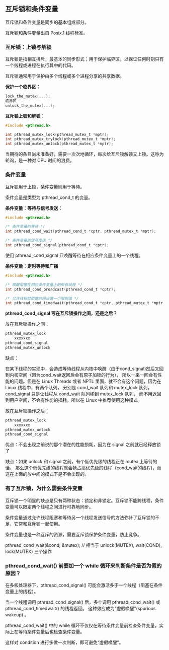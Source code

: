 ## 互斥锁和条件变量

互斥锁和条件变量是同步的基本组成部分。

互斥锁和条件变量出自 Posix.1 线程标准。

### 互斥锁：上锁与解锁

互斥锁是指相互排斥，最基本的同步形式；用于保护临界区，以保证任何时刻只有一个线程或进程在执行其中的代码。

互斥锁通常用于保护由多个线程或多个进程分享的共享数据。

**保护一个临界区：**
```c
lock_the_mutex(...);
临界区
unlock_the_mutex(...);
```

**互斥锁上锁和解锁：**
```c
#include <pthread.h>

int pthread_mutex_lock(pthread_mutex_t *mptr);
int pthread_mutex_trylock(pthread_mutex_t *mptr);
int pthread_mutex_unlock(pthread_mutex_t *mptr);
```

当期待的条目尚未准备好，需要一次次地循环，每次给互斥锁解锁又上锁。这称为轮询，是一种对 CPU 时间的浪费。

### 条件变量

互斥锁用于上锁，条件变量则用于等待。

条件变量是类型为 pthread_cond_t 的变量。

**条件变量：等待与信号发送：**

```c
#include <pthread.h>

/* 条件变量的等待 */
int pthread_cond_wait(pthread_cond_t *cptr, pthread_mutex_t *mptr);

/* 条件变量的信号发送 */
int pthread_cond_signal(pthread_cond_t *cptr);
```

使用 pthread_cond_signal 只唤醒等待在相应条件变量上的一个线程。

**条件变量：定时等待和广播**

```c
#include <pthread.h>

/* 唤醒阻塞在相应条件变量上的所有线程 */
int pthread_cond_broadcast(pthread_cond_t *cptr);

/* 允许线程就阻塞时间设置一个限制值 */
int pthread_cond_timedwait(pthread_cond_t *cptr, pthread_mutex_t *mptr, const struct timespec *abstime);
```

**pthread_cond_signal 写在互斥锁操作之间，还是之后？**

放在互斥锁操作之间：

```c
pthread_mutex_lock
    xxxxxxx
pthread_cond_signal
pthread_mutex_unlock
```

缺点：

在某下线程的实现中，会造成等待线程从内核中唤醒（由于cond_signal)然后又回到内核空间（因为cond_wait返回后会有原子加锁的行为），
所以一来一回会有性能的问题。但是在 Linux Threads 或者 NPTL 里面，就不会有这个问题，因为在Linux 线程中，有两个队列，
分别是 cond_wait 队列和 mutex_lock 队列， cond_signal 只是让线程从 cond_wait 队列移到 mutex_lock 队列，
而不用返回到用户空间，不会有性能的损耗。所以在 Linux 中推荐使用这种模式。

放在互斥锁操作之后：

```c
pthread_mutex_lock
    xxxxxxx
pthread_mutex_unlock
pthread_cond_signal
```

优点：不会出现之前说的那个潜在的性能损耗，因为在 signal 之前就已经释放锁了

缺点：如果 unlock 和 signal 之前，有个低优先级的线程正在 mutex 上等待的话，
那么这个低优先级的线程就会抢占高优先级的线程（cond_wait的线程)，而这在上面的放中间的模式下是不会出现的。

### 有了互斥锁，为什么需要条件变量

互斥锁一个明显的缺点是只有两种状态：锁定和非锁定。互斥锁不能跨线程，条件变量可以限定两个线程之间进行可靠地同步。

条件变量通过允许线程阻塞和等待另一个线程发送信号的方法弥补了互斥锁的不足，它常和互斥锁一起使用。

条件变量也是一种互斥的资源，需要互斥锁保护条件变量，防止竞争。

pthread_cond_wait(&cond, &mutex); // 相当于 unlock(MUTEX), wait(COND), lock(MUTEX) 三个操作

### pthread_cond_wait() 前要加一个 while 循环来判断条件是否为假的原因？

在多核处理器下，pthread_cond_signal() 可能会激活多于一个线程（阻塞在条件变量上的线程）。 

当一个线程调用 pthread_cond_signal() 后，多个调用 pthread_cond_wait() 或 pthread_cond_timedwait() 的线程返回。
这种效应成为”虚假唤醒”(spurious wakeup) 。

pthread_cond_wait() 中的 while 循环不仅仅在等待条件变量前检查条件变量，实际上在等待条件变量后也检查条件变量。

这样对 condition 进行多做一次判断，即可避免“虚假唤醒”。

